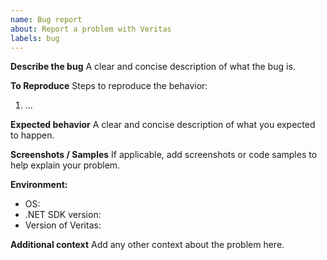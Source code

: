 ```yaml
---
name: Bug report
about: Report a problem with Veritas
labels: bug
---
```


**Describe the bug**
A clear and concise description of what the bug is.

**To Reproduce**
Steps to reproduce the behavior:
1. ...

**Expected behavior**
A clear and concise description of what you expected to happen.

**Screenshots / Samples**
If applicable, add screenshots or code samples to help explain your problem.

**Environment:**
- OS:
- .NET SDK version:
- Version of Veritas:

**Additional context**
Add any other context about the problem here.
